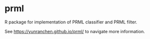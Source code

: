 # prml
R package for implementation of PRML classifier and PRML filter.

See <https://yunranchen.github.io/prml/> to navigate more information.






